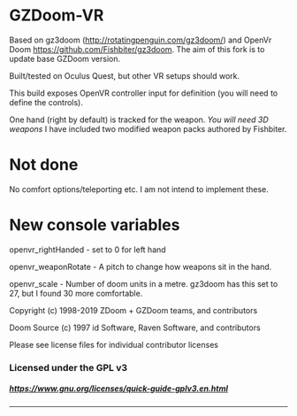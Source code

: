 # GZDoom-VR 
Based on gz3doom (http://rotatingpenguin.com/gz3doom/) and OpenVr Doom https://github.com/Fishbiter/gz3doom.
The aim of this fork is to update base GZDoom version.

Built/tested on Oculus Quest, but other VR setups should work.

This build exposes OpenVR controller input for definition (you will need to define the controls).

One hand (right by default) is tracked for the weapon. *You will need 3D weapons* 
I have included two modified weapon packs authored by Fishbiter.

# Not done

No comfort options/teleporting etc. I am not intend to implement these.

# New console variables

openvr_rightHanded - set to 0 for left hand

openvr_weaponRotate - A pitch to change how weapons sit in the hand.

openvr_scale - Number of doom units in a metre. gz3doom has this set to 27, but I found 30 more comfortable.

Copyright (c) 1998-2019 ZDoom + GZDoom teams, and contributors

Doom Source (c) 1997 id Software, Raven Software, and contributors

Please see license files for individual contributor licenses

### Licensed under the GPL v3
##### https://www.gnu.org/licenses/quick-guide-gplv3.en.html
---



